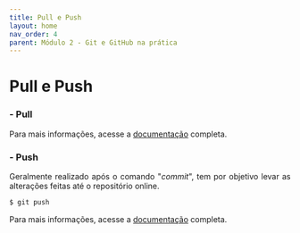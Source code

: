 ```yaml
---
title: Pull e Push
layout: home
nav_order: 4
parent: Módulo 2 - Git e GitHub na prática
---
```


<h1>Pull e Push</h1>

<h3 id = "pull">- Pull</h3>
<p align = "justify">
Para mais informações, acesse a <a href = "https://docs.github.com/pt/pull-requests/collaborating-with-pull-requests/proposing-changes-to-your-work-with-pull-requests/creating-a-pull-request">documentação</a> completa.
</p>


<h3 id = "push">- Push</h3>
<p align = "justify">
Geralmente realizado após o comando "<i>commit</i>", tem por objetivo levar as alterações feitas até o repositório online.
</p>

```bash
$ git push
```

<p align = "justify">
Para mais informações, acesse a <a href = "https://docs.github.com/pt/get-started/using-git/pushing-commits-to-a-remote-repository">documentação</a> completa.
</p>
